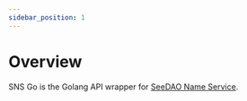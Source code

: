 ```yaml
---
sidebar_position: 1
---
```


# Overview

SNS Go is the Golang API wrapper for [SeeDAO Name Service](https://github.com/Taoist-Labs/sns).
